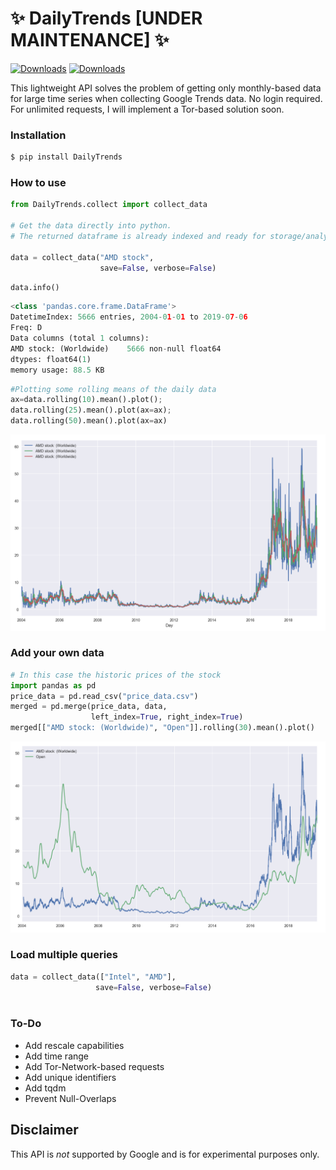 #  ✨ DailyTrends [UNDER MAINTENANCE] ✨
[![Downloads](https://pepy.tech/badge/dailytrends/week)](https://pepy.tech/project/dailytrends/week)
[![Downloads](https://pepy.tech/badge/dailytrends/month)](https://pepy.tech/project/dailytrends/month)

This lightweight API solves the problem of getting only monthly-based data for large time series when collecting Google Trends data. No login required. For unlimited requests, I will implement a Tor-based solution soon.

### Installation

```bash
$ pip install DailyTrends
```




### How to use

```python
from DailyTrends.collect import collect_data

# Get the data directly into python.
# The returned dataframe is already indexed and ready for storage/analysis.

data = collect_data("AMD stock",
                    save=False, verbose=False)    
```

```python
data.info()
```

```python
<class 'pandas.core.frame.DataFrame'>
DatetimeIndex: 5666 entries, 2004-01-01 to 2019-07-06
Freq: D
Data columns (total 1 columns):
AMD stock: (Worldwide)    5666 non-null float64
dtypes: float64(1)
memory usage: 88.5 KB
```

```python
#Plotting some rolling means of the daily data
ax=data.rolling(10).mean().plot();
data.rolling(25).mean().plot(ax=ax);
data.rolling(50).mean().plot(ax=ax)
```

![image.png](1.png)

### Add your own data
```python
# In this case the historic prices of the stock
import pandas as pd
price_data = pd.read_csv("price_data.csv")
merged = pd.merge(price_data, data,
                  left_index=True, right_index=True)
merged[["AMD stock: (Worldwide)", "Open"]].rolling(30).mean().plot()
```
![image.png](2.png)

### Load multiple queries

```python
data = collect_data(["Intel", "AMD"],
                   save=False, verbose=False)      
                
```




### To-Do

- Add rescale capabilities
- Add time range
- Add Tor-Network-based requests
- Add unique identifiers
- Add tqdm
- Prevent Null-Overlaps






## **Disclaimer**

This API is *not* supported by Google and is for experimental purposes only.


